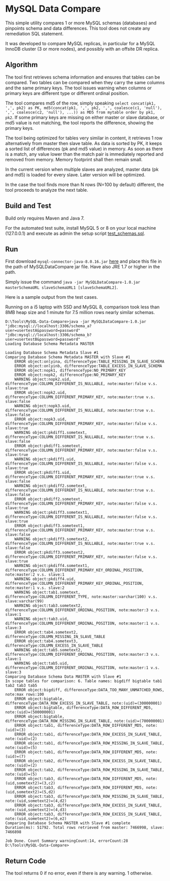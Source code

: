 # MySQL Data Compare

This simple utility compares 1 or more MySQL schemas (databases) and pinpoints schema and data differences. This tool does not create any remediation SQL statement.

It was developed to compare MySQL replicas, in particular for a MySQL InnoDB cluster (3 or more nodes), and possibly with an offsite DR replica.

## Algorithm

The tool first retrieves schema information and ensures that tables can be compared. Two tables can be compared when they carry the same columns and the same primary keys. The tool issues warning when columns or primary keys are different type or different ordinal position.

The tool compares md5 of the row, simply speaking `select concat(pk1, ',', pk2) as PK, md5(concat(pk1, ',', pk2, ',', coalesce(c1, 'null'), ',', coalesce(c2, 'null'), ...)) as MD5 from mytable order by pk1, pk2`. If some primary keys are missing on either master or slave database, or md5 value is not matching, the tool reports the difference, showing the primary keys.

The tool being optimized for tables very similar in content, it retrieves 1 row alternatively from master then slave table. As data is sorted by PK, it keeps a sorted list of differences (pk and md5 value) in memory. As soon as there is a match, any value lower than the match pair is immediately reported and removed from memory. Memory footprint shall then remain small.

In the current version when multiple slaves are analyzed, master data (pk and md5) is loaded for every slave. Later version will be optimized.

In the case the tool finds more than N rows (N=100 by default) different, the tool proceeds to analyze the next table.

## Build and Test

Build only requires Maven and Java 7.

For the automated test suite, install MySQL 5 or 8 on your local machine (127.0.0.1) and execute as admin the setup script [test_schemas.sql](src/test/resources/test_schemas.sql).

## Run

First download `mysql-connector-java-8.0.16.jar` [here](https://dev.mysql.com/downloads/connector/j/) and place this file in the path of MySQLDataCompare jar file. Have also JRE 1.7 or higher in the path.

Simply issue the command `java -jar MySQLDataCompare-1.0.jar masterSchemaURL slaveSchemaURL1 [slaveSchemaURL2]`.

Here is a sample output from the test cases.

Running on a i5 laptop with SSD and MySQL 8, comparison took less than 8MB heap size and 1 minute for 7.5 million rows nearly similar schemas.

```
D:\Tools\MySQL-Data-Compare>java -jar MySQLDataCompare-1.0.jar "jdbc:mysql://localhost:3306/schema_a?user=usertestA&password=password" "jdbc:mysql://localhost:3306/schema_b?user=usertestB&password=password"
Loading Database Schema Metadata MASTER

Loading Database Schema Metadata Slave #1
Comparing Database Schema Metadata MASTER with Slave #1
    ERROR object:onlyina, differenceType:TABLE_MISSING_IN_SLAVE_SCHEMA
    ERROR object:onlyinb, differenceType:TABLE_EXCESS_IN_SLAVE_SCHEMA
    ERROR object:nopk1, differenceType:NO_PRIMARY_KEY
    ERROR object:nopk2, differenceType:NO_PRIMARY_KEY
    WARNING object:nopk2.uid, differenceType:COLUMN_DIFFERENT_IS_NULLABLE, note:master:false v.s. slave:true
    ERROR object:nopk2.uid, differenceType:COLUMN_DIFFERENT_PRIMARY_KEY, note:master:true v.s. slave:false
    WARNING object:nopk3.uid, differenceType:COLUMN_DIFFERENT_IS_NULLABLE, note:master:true v.s. slave:false
    ERROR object:nopk3.uid, differenceType:COLUMN_DIFFERENT_PRIMARY_KEY, note:master:false v.s. slave:true
    WARNING object:pkdiff1.sometext, differenceType:COLUMN_DIFFERENT_IS_NULLABLE, note:master:true v.s. slave:false
    ERROR object:pkdiff1.sometext, differenceType:COLUMN_DIFFERENT_PRIMARY_KEY, note:master:false v.s. slave:true
    WARNING object:pkdiff1.uid, differenceType:COLUMN_DIFFERENT_IS_NULLABLE, note:master:false v.s. slave:true
    ERROR object:pkdiff1.uid, differenceType:COLUMN_DIFFERENT_PRIMARY_KEY, note:master:true v.s. slave:false
    WARNING object:pkdiff2.sometext, differenceType:COLUMN_DIFFERENT_IS_NULLABLE, note:master:true v.s. slave:false
    ERROR object:pkdiff2.sometext, differenceType:COLUMN_DIFFERENT_PRIMARY_KEY, note:master:false v.s. slave:true
    WARNING object:pkdiff3.sometext1, differenceType:COLUMN_DIFFERENT_IS_NULLABLE, note:master:false v.s. slave:true
    ERROR object:pkdiff3.sometext1, differenceType:COLUMN_DIFFERENT_PRIMARY_KEY, note:master:true v.s. slave:false
    WARNING object:pkdiff3.sometext2, differenceType:COLUMN_DIFFERENT_IS_NULLABLE, note:master:true v.s. slave:false
    ERROR object:pkdiff3.sometext2, differenceType:COLUMN_DIFFERENT_PRIMARY_KEY, note:master:false v.s. slave:true
    WARNING object:pkdiff4.sometext1, differenceType:COLUMN_DIFFERENT_PRIMARY_KEY_ORDINAL_POSITION, note:master:2 v.s. slave:1
    WARNING object:pkdiff4.uid, differenceType:COLUMN_DIFFERENT_PRIMARY_KEY_ORDINAL_POSITION, note:master:1 v.s. slave:2
    WARNING object:tab1.sometext, differenceType:COLUMN_DIFFERENT_TYPE, note:master:varchar(100) v.s. slave:varchar(99)
    WARNING object:tab3.sometext2, differenceType:COLUMN_DIFFERENT_ORDINAL_POSITION, note:master:3 v.s. slave:1
    WARNING object:tab3.uid, differenceType:COLUMN_DIFFERENT_ORDINAL_POSITION, note:master:1 v.s. slave:3
    ERROR object:tab4.sometext2, differenceType:COLUMN_MISSING_IN_SLAVE_TABLE
    ERROR object:tab4.sometext3, differenceType:COLUMN_EXCESS_IN_SLAVE_TABLE
    WARNING object:tab5.sometext2, differenceType:COLUMN_DIFFERENT_ORDINAL_POSITION, note:master:3 v.s. slave:1
    WARNING object:tab5.uid, differenceType:COLUMN_DIFFERENT_ORDINAL_POSITION, note:master:1 v.s. slave:3
Comparing Database Schema Data MASTER with Slave #1
In scope tables for comparison: 6. Table names: bigdiff bigtable tab1 tab2 tab3 tab5 
    ERROR object:bigdiff, differenceType:DATA_TOO_MANY_UNMATCHED_ROWS, note:max rows:100
    ERROR object:bigtable, differenceType:DATA_ROW_EXCESS_IN_SLAVE_TABLE, note:(uid)=(300000001)
    ERROR object:bigtable, differenceType:DATA_ROW_DIFFERENT_MD5, note:(uid)=(500000001)
    ERROR object:bigtable, differenceType:DATA_ROW_MISSING_IN_SLAVE_TABLE, note:(uid)=(700000001)
    ERROR object:tab1, differenceType:DATA_ROW_DIFFERENT_MD5, note:(uid)=(3)
    ERROR object:tab1, differenceType:DATA_ROW_EXCESS_IN_SLAVE_TABLE, note:(uid)=(2)
    ERROR object:tab1, differenceType:DATA_ROW_MISSING_IN_SLAVE_TABLE, note:(uid)=(5)
    ERROR object:tab1, differenceType:DATA_ROW_DIFFERENT_MD5, note:(uid)=(7)
    ERROR object:tab2, differenceType:DATA_ROW_EXCESS_IN_SLAVE_TABLE, note:(uid)=(2)
    ERROR object:tab2, differenceType:DATA_ROW_MISSING_IN_SLAVE_TABLE, note:(uid)=(5)
    ERROR object:tab3, differenceType:DATA_ROW_DIFFERENT_MD5, note:(uid,sometext2)=(3,c2)
    ERROR object:tab3, differenceType:DATA_ROW_DIFFERENT_MD5, note:(uid,sometext2)=(5,d2)
    ERROR object:tab3, differenceType:DATA_ROW_MISSING_IN_SLAVE_TABLE, note:(uid,sometext2)=(4,d2)
    ERROR object:tab3, differenceType:DATA_ROW_EXCESS_IN_SLAVE_TABLE, note:(uid,sometext2)=(4,d3)
    ERROR object:tab3, differenceType:DATA_ROW_EXCESS_IN_SLAVE_TABLE, note:(uid,sometext2)=(6,e2)
Comparing Database Schema MASTER with Slave #1 complete
Duration(ms): 51792. Total rows retrieved from master: 7466998, slave: 7466898

Job Done. Count Summary warningCount:14, errorCount:28
D:\Tools\MySQL-Data-Compare>
```

## Return Code

The tool returns 0 if no error, even if there is any warning. 1 otherwise.